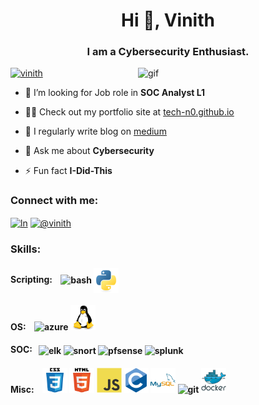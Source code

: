 <h1 align="center">Hi 👋, Vinith</h1>
<h3 align="center">I am a Cybersecurity Enthusiast.</h3>
<img src="https://media4.giphy.com/media/v1.Y2lkPTc5MGI3NjExd2owdnE2ejd0ajJhaWQ2NjY4a2doYjR3OTNtMWhoN3V2Z3Fhejl5YyZlcD12MV9pbnRlcm5hbF9naWZfYnlfaWQmY3Q9Zw/HzPtbOKyBoBFsK4hyc/giphy.gif" alt="gif" width="300" align="right">

<p align="left"> <a href="https://medium.com/@LazyGarfield1" target="_blank"><img src="https://img.shields.io/twitter/follow/vinithA1414?logo=twitter&style=for-the-badge" alt="vinith" /></a> </p>

- 🌱 I’m looking for Job role in **SOC Analyst L1**

- 👨‍💻 Check out my portfolio site at [tech-n0.github.io](https://vulnushunter.github.io/Portfolio)

- 📝 I regularly write blog on [medium](https://medium.com/@LazyGarfield1)

- 💬 Ask me about **Cybersecurity**

- ⚡ Fun fact **I-Did-This**

<h3 align="left">Connect with me:</h3>
<p align="left">
<a href="https://www.linkedin.com/in/14vinith/" target="_blank"><img align="center" src="https://images.rawpixel.com/image_png_800/czNmcy1wcml2YXRlL3Jhd3BpeGVsX2ltYWdlcy93ZWJzaXRlX2NvbnRlbnQvbHIvdjk4Mi1kNS0xMF8xLnBuZw.png" alt="ln" height="30" width="40" /></a>
<a href="https://medium.com/@LazyGarfield1" target="_blank"><img align="center" src="https://raw.githubusercontent.com/rahuldkjain/github-profile-readme-generator/master/src/images/icons/Social/medium.svg" alt="@vinith" height="30" width="40" /></a>
</p>

<h3 align="left">Skills:</h3>

<h4 align="left">Scripting: &nbsp;&nbsp;
        <img src="https://www.vectorlogo.zone/logos/gnu_bash/gnu_bash-icon.svg" alt="bash" width="40" height="40" style="vertical-align: middle;"/>
        <img src="https://raw.githubusercontent.com/devicons/devicon/master/icons/python/python-original.svg" alt="python" width="40" height="40" style="vertical-align: middle;"/>
</h4>

<h4 align="left">OS: &nbsp;&nbsp;
        <img src="https://pentagram-production.imgix.net/ea053844-c063-4130-9425-4a193f82e1e3/ps_windows_01.jpg?rect=67%2C364%2C1665%2C1040&w=880&fit=crop&fm=jpg&q=70&auto=format&h=548" alt="azure" width="40" height="40"/>
        <img src="https://raw.githubusercontent.com/devicons/devicon/master/icons/linux/linux-original.svg" alt="linux" width="40" height="40"/>
</h4>

<h4 align="left">SOC:&nbsp;&nbsp;
    <img src="https://bulutistan.com/blog/wp-content/uploads/2023/09/elk-stack-nedir.jpeg" alt="elk" width="40" height="40" style="vertical-align: middle;"/>
    <img src="https://encrypted-tbn0.gstatic.com/images?q=tbn:ANd9GcSeMY4TDCWSeYc7qDbKu-VvxBYsMXwY3MKfCw&s" alt="snort" width="40" height="40" style="vertical-align: middle;"/>
    <img src="https://encrypted-tbn0.gstatic.com/images?q=tbn:ANd9GcTfTZ2Pry9zZMRkPhlX390F5oKio0m-dRjM0w&s" alt="pfsense" width="40" height="40" style="vertical-align: middle;"/>
    <img src="https://cdn.invicti.com/statics/img/techdoc/company-logos/splunk-logo.png" alt="splunk" width="40" height="40" style="vertical-align: middle;"/>
</h4>

<h4 align="left">Misc: &nbsp;&nbsp;
        <img src="https://raw.githubusercontent.com/devicons/devicon/master/icons/css3/css3-original-wordmark.svg" alt="css3" width="40" height="40"/>
        <img src="https://raw.githubusercontent.com/devicons/devicon/master/icons/html5/html5-original-wordmark.svg" alt="html5" width="40" height="40"/>
        <img src="https://raw.githubusercontent.com/devicons/devicon/master/icons/javascript/javascript-original.svg" alt="javascript" width="40" height="40"/>
        <img src="https://raw.githubusercontent.com/devicons/devicon/master/icons/c/c-original.svg" alt="c" width="40" height="40"/>
        <img src="https://raw.githubusercontent.com/devicons/devicon/master/icons/mysql/mysql-original-wordmark.svg" alt="mysql" width="40" height="40"/>
        <img src="https://www.vectorlogo.zone/logos/git-scm/git-scm-icon.svg" alt="git" width="40" height="40"/>
        <img src="https://raw.githubusercontent.com/devicons/devicon/master/icons/docker/docker-original-wordmark.svg" alt="docker" width="40" height="40"/>
</h4>



